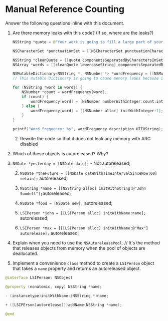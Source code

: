 # Manual Reference Counting

Answer the following questions inline with this document.

1. Are there memory leaks with this code? (If so, where are the leaks?)

	```swift
	NSString *quote = @"Your work is going to fill a large part of your life, and the only way to be truly satisfied is to do what you believe is great work. And the only way to do great work is to love what you do. If you haven't found it yet, keep looking. Don't settle. As with all matters of the heart, you'll know when you find it. - Steve Jobs";

	NSCharacterSet *punctuationSet = [[NSCharacterSet punctuationCharacterSet] retain];

	NSString *cleanQuote = [[quote componentsSeparatedByCharactersInSet:punctuationSet] componentsJoinedByString:@""];
	NSArray *words = [[cleanQuote lowercaseString] componentsSeparatedByString:@" "];

	NSMutableDictionary<NSString *, NSNumber *> *wordFrequency = [[NSMutableDictionary alloc] init];
    // This mutable Dictionary is going to cause memory leaks because it wasn't autoreleased.

	for (NSString *word in words) {
		NSNumber *count = wordFrequency[word];
		if (count) {
			wordFrequency[word] = [NSNumber numberWithInteger:count.integerValue + 1];
		} else {
			wordFrequency[word] = [[NSNumber alloc] initWithInteger:1];
		}
	}

	printf("Word frequency: %s", wordFrequency.description.UTF8String);
	```

	2. Rewrite the code so that it does not leak any memory with ARC disabled

2. Which of these objects is autoreleased?  Why?

1. `NSDate *yesterday = [NSDate date];` - Not autoreleased;
	
	2. `NSDate *theFuture = [[NSDate dateWithTimeIntervalSinceNow:60] retain];` autoreleased;
	
	3. `NSString *name = [[NSString alloc] initWithString:@"John Sundell"];`autoreleased;
	
	4. `NSDate *food = [NSDate new];` autoreleased;
	
	5. `LSIPerson *john = [[LSIPerson alloc] initWithName:name];` autoreleased;
	
	6. `LSIPerson *max = [[[LSIPerson alloc] initWithName:@"Max"] autorelease];` autoreleased;

3. Explain when you need to use the `NSAutoreleasePool`. // It's the method that releases objects from memory when the pool of objects are deallocated. 


4. Implement a convenience `class` method to create a `LSIPerson` object that takes a `name` property and returns an autoreleased object.

```swift
@interface LSIPerson: NSObject

@property (nonatomic, copy) NSString *name;

- (instancetype)initWithName:(NSString *)name;

+ ([LSIPErson[autorelease]])addName(NSString *name);

@end
```
